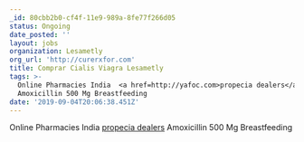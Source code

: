 ```yaml
---
_id: 80cbb2b0-cf4f-11e9-989a-8fe77f266d05
status: Ongoing
date_posted: ''
layout: jobs
organization: Lesametly
org_url: 'http://curerxfor.com'
title: Comprar Cialis Viagra Lesametly
tags: >-
  Online Pharmacies India  <a href=http://yafoc.com>propecia dealers</a>
  Amoxicillin 500 Mg Breastfeeding
date: '2019-09-04T20:06:38.451Z'
---
```

Online Pharmacies India  <a href=http://yafoc.com>propecia dealers</a> Amoxicillin 500 Mg Breastfeeding
